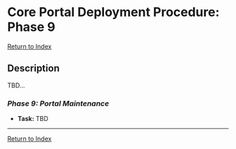 # Core Portal Deployment Procedure: Phase 9

[Return to Index](../index.md)

## Description

TBD...

### _Phase 9: Portal Maintenance_

- **Task:** TBD



---

[Return to Index](../index.md)
